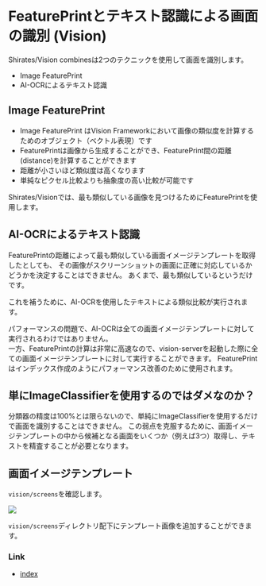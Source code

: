 # FeaturePrintとテキスト認識による画面の識別 (Vision)

Shirates/Vision combinesは2つのテクニックを使用して画面を識別します。

- Image FeaturePrint
- AI-OCRによるテキスト認識

## Image FeaturePrint

- Image FeaturePrint はVision Frameworkにおいて画像の類似度を計算するためのオブジェクト（ベクトル表現）です
- FeaturePrintは画像から生成することができ、FeaturePrint間の距離(distance)を計算することができます
- 距離が小さいほど類似度は高くなります
- 単純なピクセル比較よりも抽象度の高い比較が可能です

Shirates/Visionでは、最も類似している画像を見つけるためにFeaturePrintを使用します。

## AI-OCRによるテキスト認識

FeaturePrintの距離によって最も類似している画面イメージテンプレートを取得したとしても、
その画像がスクリーンショットの画面に正確に対応しているかどうかを決定することはできません。
あくまで、最も類似しているというだけです。

これを補うために、AI-OCRを使用したテキストによる類似比較が実行されます。

パフォーマンスの問題で、AI-OCRは全ての画面イメージテンプレートに対して実行されるわけではありません。<br>
一方、FeaturePrintの計算は非常に高速なので、vision-serverを起動した際に全ての画面イメージテンプレートに対して実行することができます。
FeaturePrintはインデックス作成のようにパフォーマンス改善のために使用されます。

## 単にImageClassifierを使用するのではダメなのか？

分類器の精度は100%とは限らないので、単純にImageClassifierを使用するだけで画面を識別することはできません。
この弱点を克服するために、画面イメージテンプレートの中から候補となる画面をいくつか（例えば3つ）取得し、テキストを精査することが必要となります。

## 画面イメージテンプレート

```vision/screens```を確認します。

![](_images/screen_image_templates_ja.png)

`vision/screens`ディレクトリ配下にテンプレート画像を追加することができます。

### Link

- [index](../../../index_ja.md)
